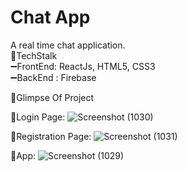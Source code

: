 # Chat App
A real time chat application. <br/>
📌TechStalk<br />
  ➖FrontEnd: ReactJs, HTML5, CSS3 <br />
  ➖BackEnd : Firebase <br />
  
📌Glimpse Of Project

🔸Login Page:
![Screenshot (1030)](https://user-images.githubusercontent.com/115502587/195802773-216f291e-db33-4cbf-b20d-fa737cbe6149.png)

                                     
🔸Registration Page:
![Screenshot (1031)](https://user-images.githubusercontent.com/115502587/195804349-2831f1c2-6aef-442e-8d49-331c2b994bd1.png)
                           
🔸App:
![Screenshot (1029)](https://user-images.githubusercontent.com/115502587/195804493-82711ffd-2e18-436e-a4c8-c3ac2885222d.png)

